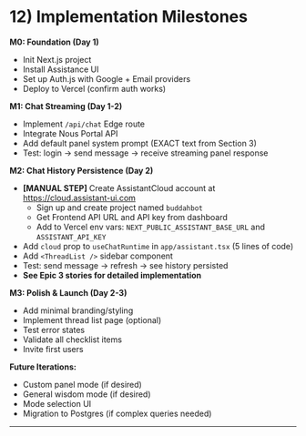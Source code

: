 # 12) Implementation Milestones

**M0: Foundation (Day 1)**
- Init Next.js project
- Install Assistance UI
- Set up Auth.js with Google + Email providers
- Deploy to Vercel (confirm auth works)

**M1: Chat Streaming (Day 1-2)**
- Implement `/api/chat` Edge route
- Integrate Nous Portal API
- Add default panel system prompt (EXACT text from Section 3)
- Test: login → send message → receive streaming panel response

**M2: Chat History Persistence (Day 2)**
- **[MANUAL STEP]** Create AssistantCloud account at https://cloud.assistant-ui.com
  - Sign up and create project named `buddahbot`
  - Get Frontend API URL and API key from dashboard
  - Add to Vercel env vars: `NEXT_PUBLIC_ASSISTANT_BASE_URL` and `ASSISTANT_API_KEY`
- Add `cloud` prop to `useChatRuntime` in `app/assistant.tsx` (5 lines of code)
- Add `<ThreadList />` sidebar component
- Test: send message → refresh → see history persisted
- **See Epic 3 stories for detailed implementation**

**M3: Polish & Launch (Day 2-3)**
- Add minimal branding/styling
- Implement thread list page (optional)
- Test error states
- Validate all checklist items
- Invite first users

**Future Iterations:**
- Custom panel mode (if desired)
- General wisdom mode (if desired)
- Mode selection UI
- Migration to Postgres (if complex queries needed)

---
